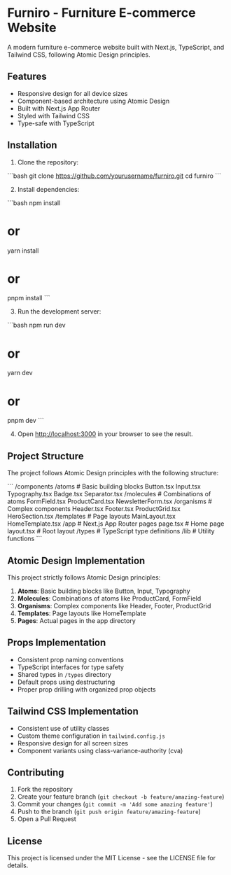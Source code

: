 # Furniro - Furniture E-commerce Website

A modern furniture e-commerce website built with Next.js, TypeScript, and Tailwind CSS, following Atomic Design principles.

## Features

- Responsive design for all device sizes
- Component-based architecture using Atomic Design
- Built with Next.js App Router
- Styled with Tailwind CSS
- Type-safe with TypeScript

## Installation

1. Clone the repository:

\`\`\`bash
git clone https://github.com/yourusername/furniro.git
cd furniro
\`\`\`

2. Install dependencies:

\`\`\`bash
npm install

# or

yarn install

# or

pnpm install
\`\`\`

3. Run the development server:

\`\`\`bash
npm run dev

# or

yarn dev

# or

pnpm dev
\`\`\`

4. Open [http://localhost:3000](http://localhost:3000) in your browser to see the result.

## Project Structure

The project follows Atomic Design principles with the following structure:

\`\`\`
/components
/atoms # Basic building blocks
Button.tsx
Input.tsx
Typography.tsx
Badge.tsx
Separator.tsx
/molecules # Combinations of atoms
FormField.tsx
ProductCard.tsx
NewsletterForm.tsx
/organisms # Complex components
Header.tsx
Footer.tsx
ProductGrid.tsx
HeroSection.tsx
/templates # Page layouts
MainLayout.tsx
HomeTemplate.tsx
/app # Next.js App Router pages
page.tsx # Home page
layout.tsx # Root layout
/types # TypeScript type definitions
/lib # Utility functions
\`\`\`

## Atomic Design Implementation

This project strictly follows Atomic Design principles:

1. **Atoms**: Basic building blocks like Button, Input, Typography
2. **Molecules**: Combinations of atoms like ProductCard, FormField
3. **Organisms**: Complex components like Header, Footer, ProductGrid
4. **Templates**: Page layouts like HomeTemplate
5. **Pages**: Actual pages in the app directory

## Props Implementation

- Consistent prop naming conventions
- TypeScript interfaces for type safety
- Shared types in `/types` directory
- Default props using destructuring
- Proper prop drilling with organized prop objects

## Tailwind CSS Implementation

- Consistent use of utility classes
- Custom theme configuration in `tailwind.config.js`
- Responsive design for all screen sizes
- Component variants using class-variance-authority (cva)

## Contributing

1. Fork the repository
2. Create your feature branch (`git checkout -b feature/amazing-feature`)
3. Commit your changes (`git commit -m 'Add some amazing feature'`)
4. Push to the branch (`git push origin feature/amazing-feature`)
5. Open a Pull Request

## License

This project is licensed under the MIT License - see the LICENSE file for details.
